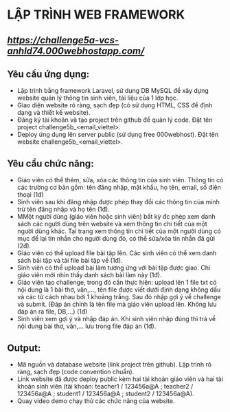 # LẬP TRÌNH WEB FRAMEWORK   
## _https://challenge5a-vcs-anhld74.000webhostapp.com/_

## Yêu cầu ứng dụng: 
- Lập trình bằng framework Laravel, sử dụng DB MySQL để xây dựng
website quản lý thông tin sinh viên, tài liệu của 1 lớp học.
- Giao diện website rõ ràng, sạch đẹp (có sử dụng HTML, CSS để định
 dạng và thiết kế website).
- Đăng ký tài khoản và tạo project trên github để quản lý code. Đặt tên
project challenge5b_&lt;email_viettel&gt;.
- Deploy ứng dụng lên server public (sử dụng free 000webhost). Đặt tên
website challenge5b_&lt;email_viettel&gt;. 

## Yêu cầu chức năng: 

- Giáo viên có thể thêm, sửa, xóa các thông tin của sinh viên. Thông tin có
các trường cơ bản gồm: tên đăng nhập, mật khẩu, họ tên, email, số điện
thoại (1đ)
- Sinh viên sau khi đăng nhập được phép thay đổi các thông tin của mình
trừ tên đăng nhập và họ tên (1đ).
- MMột người dùng (giáo viên hoặc sinh viên) bất kỳ đc phép xem danh
sách các người dùng trên website và xem thông tin chi tiết của một
người dùng khác. Tại trang xem thông tin chi tiết của một người dùng có
mục để lại tin nhắn cho người dùng đó, có thể sửa/xóa tin nhắn đã gửi
(2đ).
- Giáo viên có thể upload file bài tập lên. Các sinh viên có thể xem
danh sách bài tập và tải file bài tập về (1đ).
- Sinh viên có thể upload bài làm tương ứng với bài tập được giao.
Chỉ giáo viên mới nhìn thấy danh sách bài làm này (1đ).
- Giáo viên tạo challenge, trong đó cần thực hiện: upload lên 1 file
txt có nội dung là 1 bài thơ, văn,…, tên file được viết dưới định
dạng không dấu và các từ cách nhau bởi 1 khoảng trắng. Sau đó
nhập gợi ý về challenge và submit. (Đáp án chính là tên file mà
giáo viên upload lên. Không lưu đáp án ra file, DB,…) (1đ)
- Sinh viên xem gợi ý và nhập đáp án. Khi sinh viên nhập đúng thì
trả về nội dung bài thơ, văn,… lưu trong file đáp án (1đ).

## Output: 

- Mã nguồn và database website (link project trên github). Lập trình rõ ràng,
sạch đẹp (code convention chuẩn).
- Link website đã được deploy public kèm hai tài khoản giáo viên và hai tài
khoản sinh viên (tài khoản: teacher1 / 123456a@A ; teacher2 / 123456a@A
; student1 / 123456a@A ; student2 / 123456a@A).
- Quay video demo chạy thử các chức năng của website.



